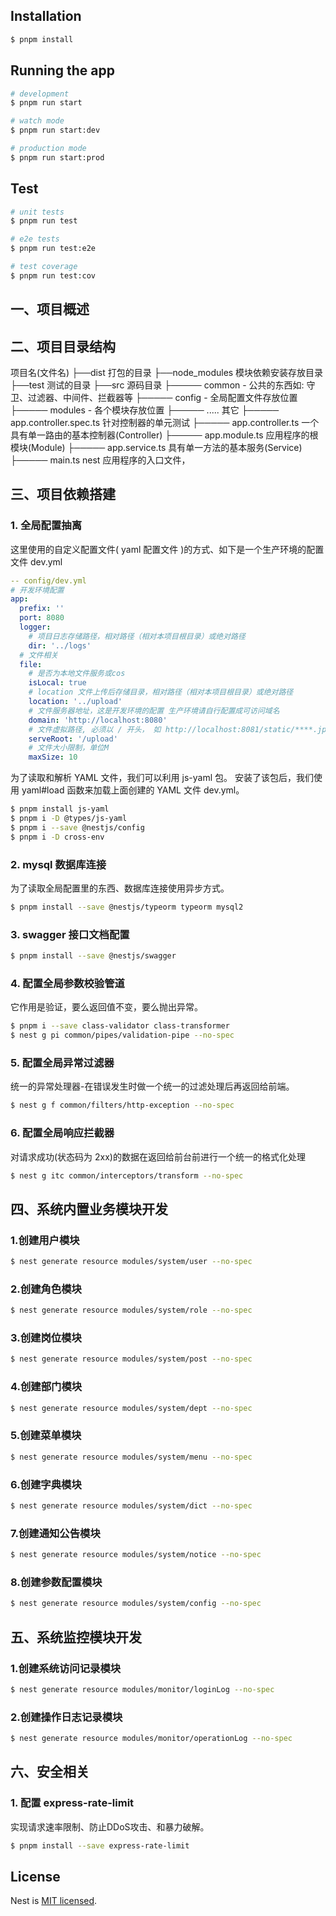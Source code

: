 

## Installation

```bash
$ pnpm install
```

## Running the app

```bash
# development
$ pnpm run start

# watch mode
$ pnpm run start:dev

# production mode
$ pnpm run start:prod
```

## Test

```bash
# unit tests
$ pnpm run test

# e2e tests
$ pnpm run test:e2e

# test coverage
$ pnpm run test:cov
```

## 一、项目概述

## 二、项目目录结构
项目名(文件名)
├──dist 打包的目录
├──node_modules 模块依赖安装存放目录
├──test 测试的目录
├──src 源码目录
├───── common - 公共的东西如: 守卫、过滤器、中间件、拦截器等
├───── config - 全局配置文件存放位置
├───── modules - 各个模块存放位置
├───── ..... 其它
├───── app.controller.spec.ts 针对控制器的单元测试
├───── app.controller.ts 一个具有单一路由的基本控制器(Controller)
├───── app.module.ts 应用程序的根模块(Module)
├───── app.service.ts 具有单一方法的基本服务(Service)
├───── main.ts nest 应用程序的入口文件，

## 三、项目依赖搭建

### 1. 全局配置抽离
这里使用的自定义配置文件( yaml 配置文件 )的方式、如下是一个生产环境的配置文件 dev.yml

```yaml
-- config/dev.yml
# 开发环境配置
app:
  prefix: ''
  port: 8080
  logger:
    # 项目日志存储路径，相对路径（相对本项目根目录）或绝对路径
    dir: '../logs'
  # 文件相关
  file:
    # 是否为本地文件服务或cos
    isLocal: true
    # location 文件上传后存储目录，相对路径（相对本项目根目录）或绝对路径
    location: '../upload'
    # 文件服务器地址，这是开发环境的配置 生产环境请自行配置成可访问域名
    domain: 'http://localhost:8080'
    # 文件虚拟路径, 必须以 / 开头， 如 http://localhost:8081/static/****.jpg  , 如果不需要则 设置 ''
    serveRoot: '/upload'
    # 文件大小限制，单位M
    maxSize: 10
```

为了读取和解析 YAML 文件，我们可以利用 js-yaml 包。
安装了该包后，我们使用 yaml#load 函数来加载上面创建的 YAML 文件  dev.yml。
```bash
$ pnpm install js-yaml
$ pnpm i -D @types/js-yaml
$ pnpm i --save @nestjs/config
$ pnpm i -D cross-env
```

### 2. mysql 数据库连接
为了读取全局配置里的东西、数据库连接使用异步方式。
```bash
$ pnpm install --save @nestjs/typeorm typeorm mysql2

```

### 3. swagger 接口文档配置
```bash
$ pnpm install --save @nestjs/swagger

```

### 4. 配置全局参数校验管道
它作用是验证，要么返回值不变，要么抛出异常。
```bash
$ pnpm i --save class-validator class-transformer
$ nest g pi common/pipes/validation-pipe --no-spec
```

### 5. 配置全局异常过滤器
统一的异常处理器-在错误发生时做一个统一的过滤处理后再返回给前端。
```bash
$ nest g f common/filters/http-exception --no-spec

```

### 6. 配置全局响应拦截器
对请求成功(状态码为 2xx)的数据在返回给前台前进行一个统一的格式化处理
```bash
$ nest g itc common/interceptors/transform --no-spec

```

## 四、系统内置业务模块开发

### 1.创建用户模块
```bash
$ nest generate resource modules/system/user --no-spec
```

### 2.创建角色模块
```bash
$ nest generate resource modules/system/role --no-spec
```

### 3.创建岗位模块
```bash
$ nest generate resource modules/system/post --no-spec
```

### 4.创建部门模块
```bash
$ nest generate resource modules/system/dept --no-spec
```

### 5.创建菜单模块
```bash
$ nest generate resource modules/system/menu --no-spec
```

### 6.创建字典模块
```bash
$ nest generate resource modules/system/dict --no-spec
```

### 7.创建通知公告模块
```bash
$ nest generate resource modules/system/notice --no-spec
```

### 8.创建参数配置模块
```bash
$ nest generate resource modules/system/config --no-spec
```

## 五、系统监控模块开发

### 1.创建系统访问记录模块
```bash
$ nest generate resource modules/monitor/loginLog --no-spec
```

### 2.创建操作日志记录模块
```bash
$ nest generate resource modules/monitor/operationLog --no-spec
```

## 六、安全相关

### 1. 配置 express-rate-limit 
实现请求速率限制、防止DDoS攻击、和暴力破解。
```bash
$ pnpm install --save express-rate-limit
```


## License

Nest is [MIT licensed](LICENSE).
